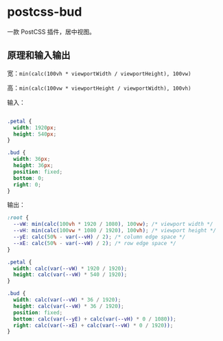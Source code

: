 # postcss-bud
一款 PostCSS 插件，居中视图。

## 原理和输入输出

宽：`min(calc(100vh * viewportWidth / viewportHeight), 100vw)`

高：`min(calc(100vw * viewportHeight / viewportWidth), 100vh)`

输入：

```css

.petal {
  width: 1920px;
  height: 540px;
}

.bud {
  width: 36px;
  height: 36px;
  position: fixed;
  bottom: 0;
  right: 0;
}
```

输出：

```css
:root {
  --vW: min(calc(100vh * 1920 / 1080), 100vw); /* viewport width */
  --vH: min(calc(100vw * 1080 / 1920), 100vh); /* viewport height */
  --yE: calc(50% - var(--vH) / 2); /* column edge space */
  --xE: calc(50% - var(--vW) / 2); /* row edge space */
}

.petal {
  width: calc(var(--vW) * 1920 / 1920);
  height: calc(var(--vW) * 540 / 1920);
}

.bud {
  width: calc(var(--vW) * 36 / 1920);
  height: calc(var(--vW) * 36 / 1920);
  position: fixed;
  bottom: calc(var(--yE) + calc(var(--vH) * 0 / 1080));
  right: calc(var(--xE) + calc(var(--vW) * 0 / 1920));
}
```